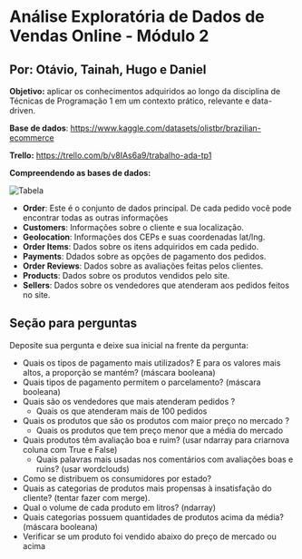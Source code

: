 # Análise Exploratória de Dados de Vendas Online - Módulo 2

## Por: Otávio, Tainah, Hugo e Daniel

**Objetivo:** aplicar os
conhecimentos adquiridos ao longo da disciplina de Técnicas de Programação 1 em
um contexto prático, relevante e data-driven.

**Base de dados**: https://www.kaggle.com/datasets/olistbr/brazilian-ecommerce

**Trello:** https://trello.com/b/v8IAs6a9/trabalho-ada-tp1

**Compreendendo as bases de dados:**

![Tabela](https://github.com/OtavioSotnas/AnaliseExploratoria-ADA-Santander/assets/142911747/47beffb2-ed6b-44ff-ad7c-9899aa5b7cbe)


- **Order**: Este é o conjunto de dados principal. De cada pedido você pode encontrar todas as outras informações
- **Customers**: Informações sobre o cliente e sua localização.
- **Geolocation**: Informações dos CEPs e suas coordenadas lat/lng.
- **Order Items**: Dados sobre os itens adquiridos em cada pedido.
- **Payments**: Ddados sobre as opções de pagamento dos pedidos.
- **Order Reviews**: Dados sobre as avaliações feitas pelos clientes.
- **Products**: Dados sobre os produtos vendidos pelo site.
- **Sellers**: Dados sobre os vendedores que atenderam aos pedidos feitos no site.
 
 
 ## Seção para perguntas 
Deposite sua pergunta e deixe sua inicial na frente da pergunta:
- Quais os tipos de pagamento mais utilizados? E para os valores mais altos, a proporção se mantém? (máscara booleana)
- Quais tipos de pagamento permitem o parcelamento? (máscara booleana)
- Quais são os vendedores que mais atenderam pedidos ?
  - Quais os que atenderam mais de 100 pedidos
- Quais os produtos que são os produtos com maior preço no mercado ?
   - Quais os produtos que tem preço menor que a média do mercado
- Quais produtos têm avaliação boa e ruim? (usar ndarray para criarnova coluna com True e False)
  - Quais palavras mais usadas nos comentários com avaliações boas e ruins? (usar wordclouds)
- Como se distribuem os consumidores por estado?
- Quais as categorias de produtos mais propensas à insatisfação do cliente? (tentar fazer com merge).
- Qual o volume de cada produto em litros? (ndarray)
- Quais categorias possuem quantidades de produtos acima da média? (máscara booleana)
- Verificar se um produto foi vendido abaixo do preço de mercado ou acima
